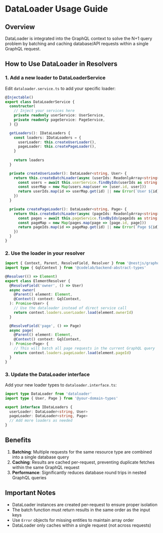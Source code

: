 # DataLoader Usage Guide

## Overview
DataLoader is integrated into the GraphQL context to solve the N+1 query problem by batching and caching database/API requests within a single GraphQL request.

## How to Use DataLoader in Resolvers

### 1. Add a new loader to DataLoaderService

Edit `dataloader.service.ts` to add your specific loader:

```typescript
@Injectable()
export class DataLoaderService {
  constructor(
    // Inject your services here
    private readonly userService: UserService,
    private readonly pageService: PageService,
  ) {}

  getLoaders(): IDataLoaders {
    const loaders: IDataLoaders = {
      userLoader: this.createUserLoader(),
      pageLoader: this.createPageLoader(),
    }
    
    return loaders
  }

  private createUserLoader(): DataLoader<string, User> {
    return this.createBatchLoader(async (userIds: ReadonlyArray<string>) => {
      const users = await this.userService.findByIds(userIds as string[])
      const userMap = new Map(users.map(user => [user.id, user]))
      return userIds.map(id => userMap.get(id) || new Error(`User ${id} not found`))
    })
  }

  private createPageLoader(): DataLoader<string, Page> {
    return this.createBatchLoader(async (pageIds: ReadonlyArray<string>) => {
      const pages = await this.pageService.findByIds(pageIds as string[])
      const pageMap = new Map(pages.map(page => [page.id, page]))
      return pageIds.map(id => pageMap.get(id) || new Error(`Page ${id} not found`))
    })
  }
}
```

### 2. Use the loader in your resolver

```typescript
import { Context, Parent, ResolveField, Resolver } from '@nestjs/graphql'
import type { GqlContext } from '@codelab/backend-abstract-types'

@Resolver(() => Element)
export class ElementResolver {
  @ResolveField('owner', () => User)
  async owner(
    @Parent() element: Element,
    @Context() context: GqlContext,
  ): Promise<User> {
    // Use the dataloader instead of direct service call
    return context.loaders.userLoader.load(element.ownerId)
  }

  @ResolveField('page', () => Page)
  async page(
    @Parent() element: Element,
    @Context() context: GqlContext,
  ): Promise<Page> {
    // This will batch all page requests in the current GraphQL query
    return context.loaders.pageLoader.load(element.pageId)
  }
}
```

### 3. Update the DataLoader interface

Add your new loader types to `dataloader.interface.ts`:

```typescript
import type DataLoader from 'dataloader'
import type { User, Page } from '@your-domain-types'

export interface IDataLoaders {
  userLoader: DataLoader<string, User>
  pageLoader: DataLoader<string, Page>
  // Add more loaders as needed
}
```

## Benefits

1. **Batching**: Multiple requests for the same resource type are combined into a single database query
2. **Caching**: Results are cached per-request, preventing duplicate fetches within the same GraphQL request
3. **Performance**: Significantly reduces database round trips in nested GraphQL queries

## Important Notes

- DataLoader instances are created per-request to ensure proper isolation
- The batch function must return results in the same order as the input keys
- Use `Error` objects for missing entities to maintain array order
- DataLoader only caches within a single request (not across requests)